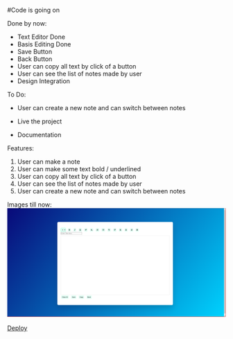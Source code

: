 #Code is going on

Done by now:

- Text Editor Done
- Basis Editing Done
- Save Button
- Back Button
- User can copy all text by click of a button
- User can see the list of notes made by user
- Design Integration

To Do:

- User can create a new note and can switch between notes

- Live the project
- Documentation

Features:

1. User can make a note
2. User can make some text bold / underlined
3. User can copy all text by click of a button
4. User can see the list of notes made by user
5. User can create a new note and can switch between notes

Images till now:
![editor](./assets/img/editor.png)

[Deploy](https://matrix-team.netlify.app/)
